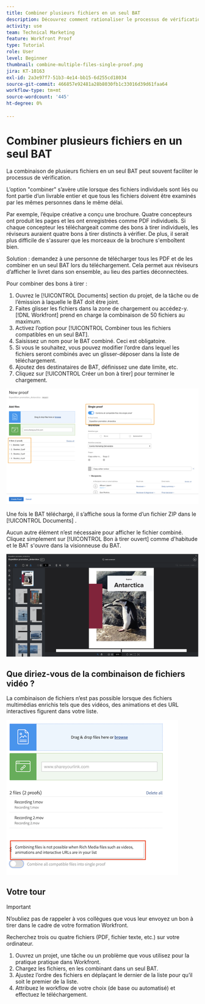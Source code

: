```yaml
---
title: Combiner plusieurs fichiers en un seul BAT
description: Découvrez comment rationaliser le processus de vérification en combinant plusieurs fichiers dans un seul BAT dans [!DNL  Workfront].
activity: use
team: Technical Marketing
feature: Workfront Proof
type: Tutorial
role: User
level: Beginner
thumbnail: combine-multiple-files-single-proof.png
jira: KT-10163
exl-id: 2a3e97f7-51b3-4e14-bb15-6d255cd18034
source-git-commit: 466857e92481a28b8030fb1c33016d39d61faa64
workflow-type: tm+mt
source-wordcount: '445'
ht-degree: 0%

---
```


# Combiner plusieurs fichiers en un seul BAT

La combinaison de plusieurs fichiers en un seul BAT peut souvent faciliter le processus de vérification.

L’option &quot;combiner&quot; s’avère utile lorsque des fichiers individuels sont liés ou font partie d’un livrable entier et que tous les fichiers doivent être examinés par les mêmes personnes dans le même délai.

Par exemple, l’équipe créative a conçu une brochure. Quatre concepteurs ont produit les pages et les ont enregistrées comme PDF individuels. Si chaque concepteur les téléchargeait comme des bons à tirer individuels, les réviseurs auraient quatre bons à tirer distincts à vérifier. De plus, il serait plus difficile de s&#39;assurer que les morceaux de la brochure s&#39;emboîtent bien.

Solution : demandez à une personne de télécharger tous les PDF et de les combiner en un seul BAT lors du téléchargement. Cela permet aux réviseurs d’afficher le livret dans son ensemble, au lieu des parties déconnectées.

Pour combiner des bons à tirer :

1. Ouvrez le [!UICONTROL Documents] section du projet, de la tâche ou de l’émission à laquelle le BAT doit être joint.
2. Faites glisser les fichiers dans la zone de chargement ou accédez-y. [!DNL Workfront] prend en charge la combinaison de 50 fichiers au maximum.
3. Activez l’option pour [!UICONTROL Combiner tous les fichiers compatibles en un seul BAT].
4. Saisissez un nom pour le BAT combiné. Ceci est obligatoire.
5. Si vous le souhaitez, vous pouvez modifier l’ordre dans lequel les fichiers seront combinés avec un glisser-déposer dans la liste de téléchargement.
6. Ajoutez des destinataires de BAT, définissez une date limite, etc.
7. Cliquez sur [!UICONTROL Créer un bon à tirer] pour terminer le chargement.

![Une image de la [!UICONTROL Nouveau BAT] avec la liste des fichiers téléchargés et [!UICONTROL BAT unique] en surbrillance.](assets/combine-proofs.png)

Une fois le BAT téléchargé, il s’affiche sous la forme d’un fichier ZIP dans le [!UICONTROL Documents] .

Aucun autre élément n’est nécessaire pour afficher le fichier combiné. Cliquez simplement sur [!UICONTROL Bon à tirer ouvert] comme d&#39;habitude et le BAT s&#39;ouvre dans la visionneuse du BAT.

![Une image de la visionneuse de BAT avec un BAT multi-page visible.](assets/combine-proofs-2.png)

## Que diriez-vous de la combinaison de fichiers vidéo ?

La combinaison de fichiers n’est pas possible lorsque des fichiers multimédias enrichis tels que des vidéos, des animations et des URL interactives figurent dans votre liste.

![Une image du message d’erreur expliquant que vous ne pouvez pas combiner des fichiers vidéo.](assets/combine-proofs-error.png)


## Votre tour

>[!IMPORTANT]
>
>N’oubliez pas de rappeler à vos collègues que vous leur envoyez un bon à tirer dans le cadre de votre formation Workfront.


Recherchez trois ou quatre fichiers (PDF, fichier texte, etc.) sur votre ordinateur.

1. Ouvrez un projet, une tâche ou un problème que vous utilisez pour la pratique pratique dans Workfront.
1. Chargez les fichiers, en les combinant dans un seul BAT.
1. Ajustez l’ordre des fichiers en déplaçant le dernier de la liste pour qu’il soit le premier de la liste.
1. Attribuez le workflow de votre choix (de base ou automatisé) et effectuez le téléchargement.



<!--
##Learn more
* Create a multi-page proof
-->
